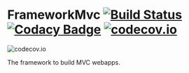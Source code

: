 # FrameworkMvc [![Build Status](https://travis-ci.org/Puzzlout/FrameworkMvc.svg?branch=master)](https://travis-ci.org/Puzzlout/FrameworkMvc) [![Codacy Badge](https://api.codacy.com/project/badge/grade/216ad52e85ae46e7bef3b1769ab003c0)](https://www.codacy.com/app/webdev-jl/FrameworkMvc) [![codecov.io](https://codecov.io/github/Puzzlout/FrameworkMvc/coverage.svg?branch=master)](https://codecov.io/github/Puzzlout/FrameworkMvc?branch=master)
![codecov.io](https://codecov.io/github/Puzzlout/FrameworkMvc/branch.svg?branch=master)

The framework to build MVC webapps.

